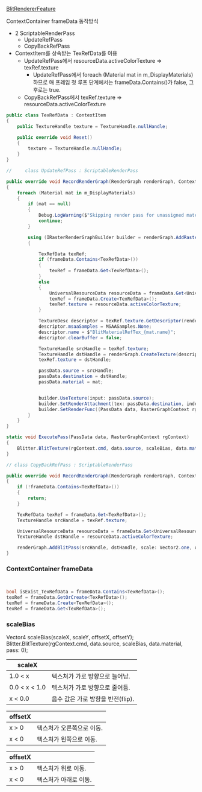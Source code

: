 [BlitRendererFeature](BlitRendererFeature.md)


ContextContainer frameData 동작방식

- 2 ScriptableRenderPass
  - UpdateRefPass
  - CopyBackRefPass
- ContextItem를 상속받는 TexRefData를 이용
  - UpdateRefPass에서 resourceData.activeColorTexture => texRef.texture
    - UpdateRefPass에서 foreach (Material mat in m_DisplayMaterials) 하므로 매 프레임 첫 루프 단계에서는 frameData.Contains<TexRefData>()가 false, 그 후로는 true.
  - CopyBackRefPass에서 texRef.texture => resourceData.activeColorTexture


``` cs
public class TexRefData : ContextItem
{
    public TextureHandle texture = TextureHandle.nullHandle;

    public override void Reset()
    {
        texture = TextureHandle.nullHandle;
    }
}
```

``` cs
//     class UpdateRefPass : ScriptableRenderPass

public override void RecordRenderGraph(RenderGraph renderGraph, ContextContainer frameData)
{
    foreach (Material mat in m_DisplayMaterials)
    {
        if (mat == null)
        {
            Debug.LogWarning($"Skipping render pass for unassigned material.");
            continue;
        }

        using (IRasterRenderGraphBuilder builder = renderGraph.AddRasterRenderPass($"UpdateRefPass_{mat.name}", out PassData passData))
        {

            TexRefData texRef;
            if (frameData.Contains<TexRefData>())
            {
                texRef = frameData.Get<TexRefData>();
            }
            else
            {
                UniversalResourceData resourceData = frameData.Get<UniversalResourceData>();
                texRef = frameData.Create<TexRefData>();
                texRef.texture = resourceData.activeColorTexture;
            }

            TextureDesc descriptor = texRef.texture.GetDescriptor(renderGraph);
            descriptor.msaaSamples = MSAASamples.None;
            descriptor.name = $"BlitMaterialRefTex_{mat.name}";
            descriptor.clearBuffer = false;

            TextureHandle srcHandle = texRef.texture;
            TextureHandle dstHandle = renderGraph.CreateTexture(descriptor);
            texRef.texture = dstHandle;

            passData.source = srcHandle;
            passData.destination = dstHandle;
            passData.material = mat;


            builder.UseTexture(input: passData.source);
            builder.SetRenderAttachment(tex: passData.destination, index: 0);
            builder.SetRenderFunc((PassData data, RasterGraphContext rgContext) => ExecutePass(data, rgContext));
        }
    }
}

static void ExecutePass(PassData data, RasterGraphContext rgContext)
{
    Blitter.BlitTexture(rgContext.cmd, data.source, scaleBias, data.material, pass: 0);
}
```

``` cs
// class CopyBackRefPass : ScriptableRenderPass

public override void RecordRenderGraph(RenderGraph renderGraph, ContextContainer frameData)
{
    if (!frameData.Contains<TexRefData>())
    {
        return;
    }

    TexRefData texRef = frameData.Get<TexRefData>();
    TextureHandle srcHandle = texRef.texture;

    UniversalResourceData resourceData = frameData.Get<UniversalResourceData>();
    TextureHandle dstHandle = resourceData.activeColorTexture;

    renderGraph.AddBlitPass(srcHandle, dstHandle, scale: Vector2.one, offset: Vector2.zero, passName: "Blit Back Pass");
}
```

### ContextContainer frameData

``` cs


bool isExist_TexRefData = frameData.Contains<TexRefData>();
texRef = frameData.GetOrCreate<TexRefData>();
texRef = frameData.Create<TexRefData>();
texRef = frameData.Get<TexRefData>();


```

### scaleBias

Vector4 scaleBias(scaleX, scaleY, offsetX, offsetY);
Blitter.BlitTexture(rgContext.cmd, data.source, scaleBias, data.material, pass: 0);

| scaleX        |                                   |
| ------------- | --------------------------------- |
| 1.0 < x       | 텍스처가 가로 방향으로 늘어남.    |
| 0.0 < x < 1.0 | 텍스처가 가로 방향으로 줄어듬.    |
| x < 0.0       | 음수 값은 가로 방향을 반전(flip). |

| offsetX |                           |
| ------- | ------------------------- |
| x > 0   | 텍스처가 오른쪽으로 이동. |
| x < 0   | 텍스처가 왼쪽으로 이동.   |


| offsetX |                       |
| ------- | --------------------- |
| x > 0   | 텍스처가 위로 이동.   |
| x < 0   | 텍스처가 아래로 이동. |
